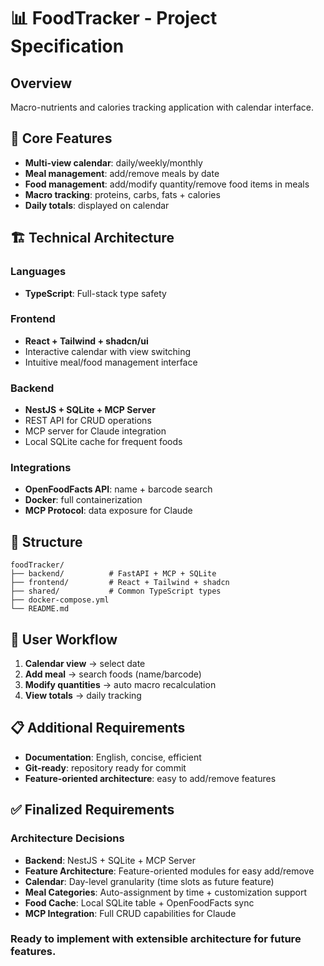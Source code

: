 # 📊 FoodTracker - Project Specification

## Overview
Macro-nutrients and calories tracking application with calendar interface.

## 🎯 Core Features
- **Multi-view calendar**: daily/weekly/monthly
- **Meal management**: add/remove meals by date
- **Food management**: add/modify quantity/remove food items in meals
- **Macro tracking**: proteins, carbs, fats + calories
- **Daily totals**: displayed on calendar

## 🏗️ Technical Architecture

### Languages
- **TypeScript**: Full-stack type safety

### Frontend
- **React + Tailwind + shadcn/ui**
- Interactive calendar with view switching
- Intuitive meal/food management interface

### Backend
- **NestJS + SQLite + MCP Server**
- REST API for CRUD operations
- MCP server for Claude integration
- Local SQLite cache for frequent foods

### Integrations
- **OpenFoodFacts API**: name + barcode search
- **Docker**: full containerization
- **MCP Protocol**: data exposure for Claude

## 📁 Structure
```
foodTracker/
├── backend/          # FastAPI + MCP + SQLite
├── frontend/         # React + Tailwind + shadcn
├── shared/           # Common TypeScript types
├── docker-compose.yml
└── README.md
```

## 🔄 User Workflow
1. **Calendar view** → select date
2. **Add meal** → search foods (name/barcode)
3. **Modify quantities** → auto macro recalculation
4. **View totals** → daily tracking

## 📋 Additional Requirements
- **Documentation**: English, concise, efficient
- **Git-ready**: repository ready for commit
- **Feature-oriented architecture**: easy to add/remove features

## ✅ Finalized Requirements

### Architecture Decisions
- **Backend**: NestJS + SQLite + MCP Server
- **Feature Architecture**: Feature-oriented modules for easy add/remove
- **Calendar**: Day-level granularity (time slots as future feature)
- **Meal Categories**: Auto-assignment by time + customization support
- **Food Cache**: Local SQLite table + OpenFoodFacts sync
- **MCP Integration**: Full CRUD capabilities for Claude

### Ready to implement with extensible architecture for future features.
